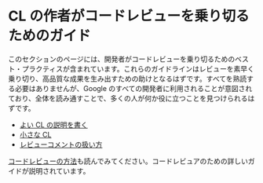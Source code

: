 # CL の作者がコードレビューを乗り切るためのガイド

このセクションのページには、開発者がコードレビューを乗り切るためのベスト・プラクティスが含まれています。これらのガイドラインはレビューを素早く乗り切り、高品質な成果を生み出すための助けとなるはずです。すべてを熟読する必要はありませんが、Google のすべての開発者に利用されることが意図されており、全体を読み通すことで、多くの人が何か役に立つことを見つけられるはずです。

-   [よい CL の説明を書く](cl-descriptions.md)
-   [小さな CL](small-cls.md)
-   [レビューコメントの扱い方](handling-comments.md)

[コードレビューの方法](../reviewer/)も読んでみてください。コードレビュアのための詳しいガイドが説明されています。
